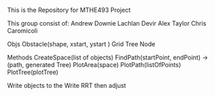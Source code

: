 This is the Repository for MTHE493 Project

This group consist of:
Andrew Downie
Lachlan Devir 
Alex Taylor
Chris Caromicoli

Objs
	Obstacle(shape, xstart, ystart )
	Grid
	Tree
	Node
	
Methods
	CreateSpace(list of objects)
	FindPath(startPoint, endPoint) ->(path, generated Tree)
	PlotArea(space)
	PlotPath(listOfPoints)
	PlotTree(plotTree)



Write objects to the 
Write RRT then adjust
